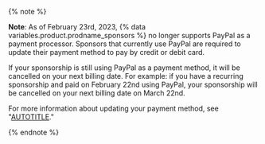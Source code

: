 {% note %}

**Note**: As of February 23rd, 2023, {% data variables.product.prodname_sponsors %} no longer supports PayPal as a payment processor. Sponsors that currently use PayPal are required to update their payment method to pay by credit or debit card.

If your sponsorship is still using PayPal as a payment method, it will be cancelled on your next billing date. For example: if you have a recurring sponsorship and paid on February 22nd using PayPal, your sponsorship will be cancelled on your next billing date on March 22nd.

For more information about updating your payment method, see "[AUTOTITLE](/billing/managing-your-github-billing-settings/adding-or-editing-a-payment-method)."

{% endnote %}
